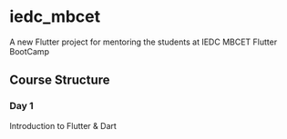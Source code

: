 # iedc_mbcet

A new Flutter project for mentoring the students at IEDC MBCET Flutter BootCamp

<!-- ## Getting Started -->

<!-- This project is a starting point for a Flutter application.

A few resources to get you started if this is your first Flutter project:

- [Lab: Write your first Flutter app](https://flutter.dev/docs/get-started/codelab)
- [Cookbook: Useful Flutter samples](https://flutter.dev/docs/cookbook)

For help getting started with Flutter, view our
[online documentation](https://flutter.dev/docs), which offers tutorials,
samples, guidance on mobile development, and a full API reference.
 -->
 
 ## Course Structure
 
 ### Day 1
 
 Introduction to Flutter & Dart
